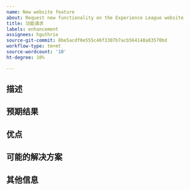 ```yaml
---
name: New website feature
about: Request new functionality on the Experience League website
title: 功能请求
labels: enhancement
assignees: hguthrie
source-git-commit: 8be5acdf0e555c46f3307b7acb564148a83570bd
workflow-type: tm+mt
source-wordcount: '10'
ht-degree: 10%

---
```



## 描述

<!-- (REQUIRED) Describe the feature you want added. -->

## 预期结果

<!-- (REQUIRED) What is the expected result or behavior of this feature? -->

## 优点

<!-- (REQUIRED) How does this feature improve the docs experience? -->

## 可能的解决方案

<!-- (OPTIONAL) What would a solution for this issue look like? -->

## 其他信息

<!-- (OPTIONAL) What other information can you provide about this feature? -->

<!--
Thank you for taking the time to report this issue!
GitHub Issues in this repo should relate to the applicable codebase.

Before submitting this issue, make sure you are complying with our Code of Conduct:
https://github.com/AdobeDocs/commerce-operations.en/blob/main/code-of-conduct.md

Issues that do not comply with our Code of Conduct or do not contain enough information may be closed at the maintainers' discretion.

Feel free to remove this section before creating this issue.
-->
